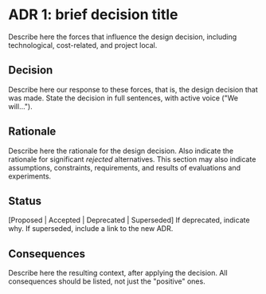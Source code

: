 # ADR 1: brief decision title 
Describe here the forces that influence the design decision, including technological, cost-related, and project local. 

## Decision 
Describe here our response to these forces, that is, the design decision that was made. State the decision in full sentences, with active voice ("We will...").

## Rationale 
Describe here the rationale for the design decision. Also indicate the rationale for significant *rejected* alternatives. This section may also indicate assumptions, constraints, requirements, and results of evaluations and experiments.

## Status
[Proposed | Accepted | Deprecated | Superseded]
If deprecated, indicate why. If superseded, include a link to the new ADR. 

## Consequences
Describe here the resulting context, after applying the decision. All consequences should be listed, not just the "positive" ones. 

